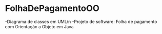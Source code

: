 # FolhaDePagamentoOO
-Diagrama de classes em UML\n
-Projeto de software: Folha de pagamento com Orientação a Objeto em Java
